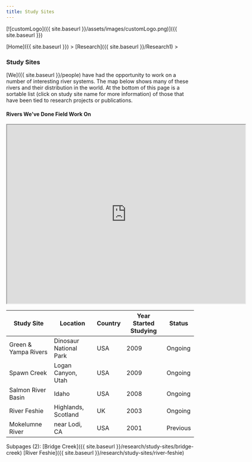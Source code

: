 ```yaml
---
title: Study Sites
---
```


[![customLogo]({{ site.baseurl }}/assets/images/customLogo.png)]({{ site.baseurl }})

[Home]({{ site.baseurl }})‎ > ‎[Research]({{ site.baseurl }}/Research1)‎ >

### Study Sites

[We]({{ site.baseurl }}/people) have had the opportunity to work on a number of interesting river systems. The map below shows many of these rivers and their distribution in the world. At the bottom of this page is a sortable list (click on study site name for more information) of those that have been tied to research projects or publications.

#### Rivers We've Done Field Work On

<iframe src="https://www.google.com/maps/d/embed?mid=1PMhnh6weK3O58uf4IdFwLzOWwXE&hl=en" width="640" height="480"></iframe>

| Study Site           | Location               | Country | Year Started Studying | Status   |
| -------------------- | ---------------------- | ------- | --------------------- | -------- |
| Green & Yampa Rivers | Dinosaur National Park | USA     | 2009                  | Ongoing  |
| Spawn Creek          | Logan Canyon, Utah     | USA     | 2009                  | Ongoing  |
| Salmon River Basin   | Idaho                  | USA     | 2008                  | Ongoing  |
| River Feshie         | Highlands, Scotland    | UK      | 2003                  | Ongoing  |
| Mokelumne River      | near Lodi, CA          | USA     | 2001                  | Previous |

Subpages (2): [Bridge Creek]({{ site.baseurl }}/research/study-sites/bridge-creek) [River Feshie]({{ site.baseurl }}/research/study-sites/river-feshie)